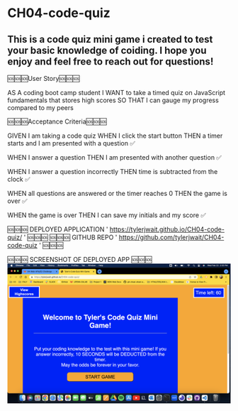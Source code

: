 # CH04-code-quiz

## This is a code quiz mini game i created to test your basic knowledge of coiding. I hope you enjoy and feel free to reach out for questions!

🆘🆘🆘User Story🆘🆘🆘

AS A coding boot camp student
I WANT to take a timed quiz on JavaScript fundamentals that stores high scores
SO THAT I can gauge my progress compared to my peers



🆘🆘🆘Acceptance Criteria🆘🆘🆘

GIVEN I am taking a code quiz
WHEN I click the start button
THEN a timer starts and I am presented with a question ✅

WHEN I answer a question
THEN I am presented with another question ✅

WHEN I answer a question incorrectly
THEN time is subtracted from the clock ✅

WHEN all questions are answered or the timer reaches 0
THEN the game is over ✅

WHEN the game is over
THEN I can save my initials and my score ✅


🆘🆘🆘 DEPLOYED APPLICATION ' https://tylerjwait.github.io/CH04-code-quiz/ ' 🆘🆘🆘
🆘🆘🆘 GITHUB REPO ' https://github.com/tylerjwait/CH04-code-quiz ' 🆘🆘🆘

🆘🆘🆘 SCREENSHOT OF DEPLOYED APP 🆘🆘🆘
![Screenshot of deployed app](https://raw.githubusercontent.com/tylerjwait/CH04-code-quiz/main/IMAGES/screenshot.png)
